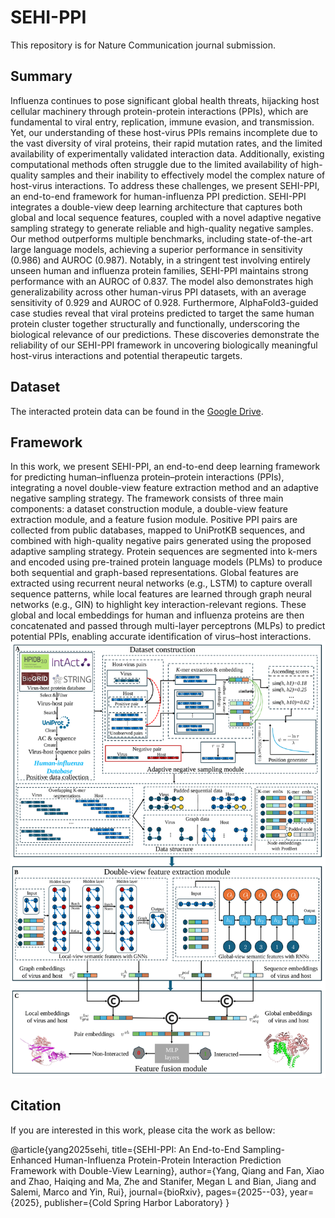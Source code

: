 # SEHI-PPI
This repository is for Nature Communication journal submission.

## Summary
Influenza continues to pose significant global health threats, hijacking host cellular machinery through protein-protein interactions (PPIs), which are fundamental to viral entry, replication, immune evasion, and transmission. Yet, our understanding of these host-virus PPIs remains incomplete due to the vast diversity of viral proteins, their rapid mutation rates, and the limited availability of experimentally validated interaction data. Additionally, existing computational methods often struggle due to the limited availability of high-quality samples and their inability to effectively model the complex nature of host-virus interactions. To address these challenges, we present SEHI-PPI, an end-to-end framework for human-influenza PPI prediction. SEHI-PPI integrates a double-view deep learning architecture that captures both global and local sequence features, coupled with a novel adaptive negative sampling strategy to generate reliable and high-quality negative samples. Our method outperforms multiple benchmarks, including state-of-the-art large language models, achieving a superior performance in sensitivity (0.986) and AUROC (0.987). Notably, in a stringent test involving entirely unseen human and influenza protein families, SEHI-PPI maintains strong performance with an AUROC of 0.837. The model also demonstrates high generalizability across other human-virus PPI datasets, with an average sensitivity of 0.929 and AUROC of 0.928. Furthermore, AlphaFold3-guided case studies reveal that viral proteins predicted to target the same human protein cluster together structurally and functionally, underscoring the biological relevance of our predictions. These discoveries demonstrate the reliability of our SEHI-PPI framework in uncovering biologically meaningful host-virus interactions and potential therapeutic targets.

## Dataset
The interacted protein data can be found in the [Google Drive](https://drive.google.com/drive/folders/1-zBd1yDa92pXKNx6oACudsb7-cnuLQm8).

## Framework
In this work, we present SEHI-PPI, an end-to-end deep learning framework for predicting human–influenza protein–protein interactions (PPIs), integrating a novel double-view feature extraction method and an adaptive negative sampling strategy. The framework consists of three main components: a dataset construction module, a double-view feature extraction module, and a feature fusion module. Positive PPI pairs are collected from public databases, mapped to UniProtKB sequences, and combined with high-quality negative pairs generated using the proposed adaptive sampling strategy. Protein sequences are segmented into k-mers and encoded using pre-trained protein language models (PLMs) to produce both sequential and graph-based representations. Global features are extracted using recurrent neural networks (e.g., LSTM) to capture overall sequence patterns, while local features are learned through graph neural networks (e.g., GIN) to highlight key interaction-relevant regions. These global and local embeddings for human and influenza proteins are then concatenated and passed through multi-layer perceptrons (MLPs) to predict potential PPIs, enabling accurate identification of virus–host interactions.
![Framework](Figures/fw.svg)

## Citation
If you are interested in this work, please cita the work as bellow:

@article{yang2025sehi,
  title={SEHI-PPI: An End-to-End Sampling-Enhanced Human-Influenza Protein-Protein Interaction Prediction Framework with Double-View Learning},
  author={Yang, Qiang and Fan, Xiao and Zhao, Haiqing and Ma, Zhe and Stanifer, Megan L and Bian, Jiang and Salemi, Marco and Yin, Rui},
  journal={bioRxiv},
  pages={2025--03},
  year={2025},
  publisher={Cold Spring Harbor Laboratory}
}
